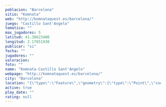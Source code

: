 ```yaml
---
poblacion: "Barcelona"
sitio: "Komnata"
web: "http://komnataquest.es/barcelona/"
juego: "Castillo Sant'Angelo"
tematica: ""
max_jugadores: 5
latitud: 41.38623400
longitud: 2.17851930
publicar: "si"
fecha: ""
jugadores: ""
valoracion: 
foto: ""
name: "Komnata-Castillo Sant'Angelo"
webpage: "http://komnataquest.es/barcelona/"
city: "Barcelona"
location: "{\"type\":\"Feature\",\"geometry\":{\"type\":\"Point\",\"coordinates\":[2.1785193,41.386234]}}"
active: true
play_date: ""
rating: null
---
```

